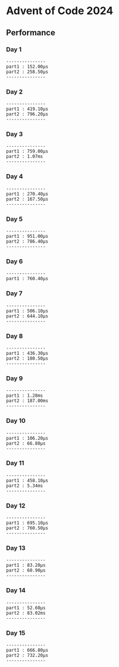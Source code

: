 # Advent of Code 2024

## Performance
### Day 1

````
---------------
part1 : 152.00µs
part2 : 258.50µs
---------------
````
### Day 2

````
---------------
part1 : 419.10µs
part2 : 796.20µs
---------------
````
### Day 3

````
---------------
part1 : 759.00µs
part2 : 1.07ms
---------------
````

### Day 4
````
---------------
part1 : 270.40µs
part2 : 167.50µs
---------------
````

### Day 5
````
---------------
part1 : 951.00µs
part2 : 786.40µs
---------------
````
### Day 6
````
---------------
part1 : 760.40µs
````

### Day 7
````
---------------
part1 : 506.10µs
part2 : 644.10µs
---------------
````

### Day 8
````
---------------
part1 : 436.30µs
part2 : 180.50µs
---------------
````

### Day 9
````
---------------
part1 : 1.28ms
part2 : 187.00ms
---------------
````

### Day 10
````
---------------
part1 : 106.20µs
part2 : 66.80µs
---------------
````

### Day 11
````
---------------
part1 : 458.10µs
part2 : 5.34ms
---------------
````

### Day 12
````
---------------
part1 : 695.10µs
part2 : 760.50µs
---------------
````
### Day 13
````
---------------
part1 : 83.20µs
part2 : 60.90µs
---------------
````

### Day 14
````
---------------
part1 : 52.60µs
part2 : 83.02ms
---------------
````

### Day 15
````
---------------
part1 : 666.80µs
part2 : 732.20µs
---------------
````